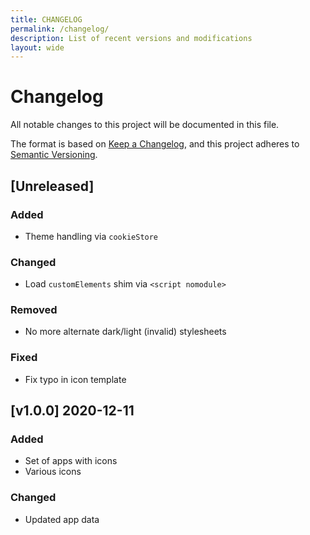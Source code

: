 ```yaml
---
title: CHANGELOG
permalink: /changelog/
description: List of recent versions and modifications
layout: wide
---
```

<!-- markdownlint-disable -->
# Changelog
All notable changes to this project will be documented in this file.

The format is based on [Keep a Changelog](https://keepachangelog.com/en/1.0.0/),
and this project adheres to [Semantic Versioning](https://semver.org/spec/v2.0.0.html).

## [Unreleased]

### Added
- Theme handling via `cookieStore`

### Changed
- Load `customElements` shim via `<script nomodule>`

### Removed
- No more alternate dark/light (invalid) stylesheets

### Fixed
- Fix typo in icon template

## [v1.0.0] 2020-12-11

### Added
- Set of apps with icons
- Various icons

### Changed
- Updated app data
